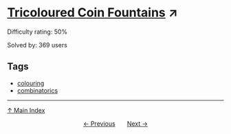 # [Tricoloured Coin Fountains](https://projecteuler.net/problem=519) ↗️

Difficulty rating: 50%

Solved by: 369 users
## Tags

- [colouring](../tags/colouring.md)
- [combinatorics](../tags/combinatorics.md)



---

[↑ Main Index](../README.md)


<div align=center><a href='518.md'>← Previous</a> &nbsp;&nbsp; &nbsp;&nbsp;  <a href='520.md'>Next →</a></div>
